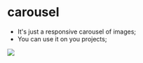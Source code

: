 # carousel

 - It's just a responsive carousel of images;
 - You can use it on you projects;

<img src="img/carousel.gif" />
